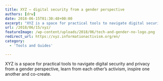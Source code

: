 ```yaml
---
title: XYZ – digital security from a gender perspective
authors: [drw]
date: 2018-06-15T01:30:48+00:00
excerpt: "XYZ is a space for practical tools to navigate digital security and privacy from a gender perspective, learn from each other's activism, inspire one another and co-create."
url: /2018/06/15/xyz/
featureImage: /wp-content/uploads/2018/06/tech-and-gender-no-logo.png
redirect_url: https://xyz.informationactivism.org/en/
category:
  - 'Tools and Guides'

---
```

XYZ is a space for practical tools to navigate digital security and privacy from a gender perspective, learn from each other&#8217;s activism, inspire one another and co-create.
